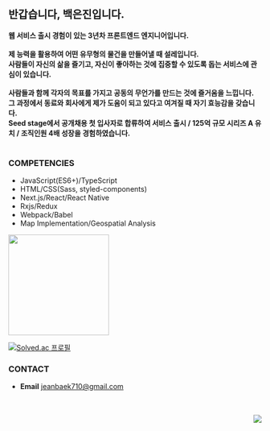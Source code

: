 ## 반갑습니다, 백은진입니다. 
**웹 서비스 출시 경험이 있는 3년차 프론트엔드 엔지니어입니다.**<br />
<br />
**제 능력을 활용하여 어떤 유무형의 물건을 만들어낼 때 설레입니다.**<br />
**사람들이 자신의 삶을 즐기고, 자신이 좋아하는 것에 집중할 수 있도록 돕는 서비스에 관심이 있습니다.**<br />
<br />
**사람들과 함께 각자의 목표를 가지고 공동의 무언가를 만드는 것에 즐거움을 느낍니다.**<br />
**그 과정에서 동료와 회사에게 제가 도움이 되고 있다고 여겨질 때 자기 효능감을 갖습니다.**<br />
**Seed stage에서 공개채용 첫 입사자로 합류하여 서비스 출시 / 125억 규모 시리즈 A 유치 / 조직인원 4배 성장을 경험하였습니다.**<br />
<br />

### COMPETENCIES
- JavaScript(ES6+)/TypeScript
- HTML/CSS(Sass, styled-components)
- Next.js/React/React Native
- Rxjs/Redux
- Webpack/Babel
- Map Implementation/Geospatial Analysis

<img height="200px" src="https://github-readme-stats-eight-theta.vercel.app/api/top-langs/?username=JeanBaek&layout=compact&langs_count=8&theme=graywhite"/>

[![Solved.ac
프로필](http://mazassumnida.wtf/api/generate_badge?boj=jeanbaek)](https://solved.ac/jeanbaek)


### CONTACT
* **Email** jeanbaek710@gmail.com

<br />
<br />

<div align="right"><a href="https://hits.seeyoufarm.com"><img src="https://hits.seeyoufarm.com/api/count/incr/badge.svg?url=https%3A%2F%2Fgithub.com%2FJeanBaek&count_bg=%2379C83D&title_bg=%23555555&icon=&icon_color=%23E7E7E7&title=hits&edge_flat=false"/></a></div>

